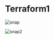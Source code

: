 # Terraform1


![snap](https://github.com/Abdelfattah1872/Terraform1/assets/57042795/01c41296-1aec-46d9-af91-504d72b4580f)


![snap2](https://github.com/Abdelfattah1872/Terraform1/assets/57042795/c82dd1f8-dd69-4bba-8ad7-4764e0f91860)

